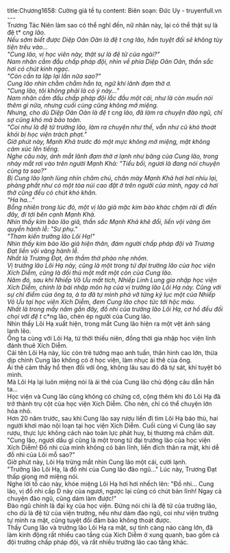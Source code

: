 title:Chương1658: Cường giả tề tụ
content:
Biên soạn: Đức Uy - truyenfull.vn<br>---<br>Trương Tác Niên làm sao có thể nghĩ đến, nữ nhân này, lại có thể thật sự là đệ t* c*ng lão.<br>Nếu sớm biết được Diệp Oản Oản là đệ t* c*ng lão, hắn tuyệt đối sẽ không tùy tiện trêu vào…<br>"Cung lão, vị học viên này, thật sự là đệ tử của ngài?"<br>Nam nhân cầm đầu chấp pháp đội, nhìn về phía Diệp Oản Oản, thần sắc hơi có chút kinh ngạc.<br>"Còn cần ta lặp lại lần nữa sao?"<br>Cung lão nhìn chằm chằm hắn ta, ngữ khí lãnh đạm thờ ơ.<br>"Cung lão, tôi không phải là có ý này..."<br>Nam nhân cầm đầu chấp pháp đội lắc đầu một cái, như là còn muốn nói thêm gì nữa, nhưng cuối cùng cũng không mở miệng.<br>Nhưng, cho dù Diệp Oản Oản là đệ t* c*ng lão, đã làm ra chuyện đào ngũ, chỉ sợ cũng khó mà bảo toàn.<br>"Coi như là đệ tử trưởng lão, làm ra chuyện như thế, vẫn như cũ khó thoát khỏi bị học viện trách phạt."<br>Giờ phút này, Mạnh Khả trước đó một mực không mở miệng, mặt không cảm xúc lên tiếng.<br>Nghe câu này, ánh mắt lãnh đạm thờ ơ lạnh như băng của Cung lão, trong nháy mắt rơi vào trên người Mạnh Khả: "Tiểu bối, ngươi là đang nói chuyện cùng ta sao?"<br>Bị Cung lão lạnh lùng nhìn chăm chú, chân mày Mạnh Khả hơi hơi nhíu lại, phảng phất như có một tòa núi cao đặt ở trên người của mình, ngay cả hơi thở cũng đều có chút khó khăn.<br>"Ha ha..."<br>Bỗng nhiên trong lúc đó, một vị lão giả mặc kim bào khác chậm rãi đi đến đây, đi tới bên cạnh Mạnh Khả.<br>Nhìn thấy kim bào lão giả, thần sắc Mạnh Khả khẽ đổi, liền vội vàng ôm quyền hành lễ: "Sư phụ."<br>"Tham kiến trưởng lão Lôi Hạ!"<br>Nhìn thấy kim bào lão giả hiện thân, đám người chấp pháp đội và Trương Đạt liền vội vàng hành lễ.<br>Nhất là Trương Đạt, âm thầm thở phào nhẹ nhõm.<br>Vị trưởng lão Lôi Hạ này, cũng là một trong tứ đại trưởng lão của học viện Xích Diễm, cũng là đối thủ một mất một còn của Cung lão.<br>Năm đó, sau khi Nhiếp Vô Ưu mất tích, Nhiếp Linh Lung gia nhập học viện Xích Diễm, chính là bái nhập môn hạ của vị trưởng lão Lôi Hạ này. Cũng với sự chỉ điểm của ông ta, ả ta đã tự mình phá vỡ từng kỷ lục một của Nhiếp Vô Ưu tại học viện Xích Diễm, đem Cung lão chọc tức tới hộc máu.<br>Nhất là trong mấy năm gần đây, đồ nhi của trưởng lão Lôi Hạ, cơ hồ đều đối chọi với đệ t* c*ng lão, chèn ép người của Cung lão.<br>Nhìn thấy Lôi Hạ xuất hiện, trong mắt Cung lão hiện ra một vệt ánh sáng lạnh lẽo.<br>Ông ta cùng với Lôi Hạ, từ thời thiếu niên, đồng thời gia nhập học viện lính đánh thuê Xích Diễm.<br>Cái tên Lôi Hạ này, lúc còn trẻ tướng mạo anh tuấn, thân hình cao lớn, thừa dịp chính Cung lão không có ở học viện, làm nhục ái thê của ông.<br>Ái thê cảm thấy hổ thẹn đối với ông, không lâu sau đó đã tự sát, khí tuyệt bỏ mình.<br>Mà Lôi Hạ lại luôn miệng nói là ái thê của Cung lão chủ động câu dẫn hắn ta...<br>Học viện và Cung lão cũng không có chứng cớ, cộng thêm khi đó Lôi Hạ đã trở thành trụ cột của học viện Xích Diễm. Cho nên, chỉ có thể chuyện lớn hóa nhỏ.<br>Hơn 20 năm trước, sau khi Cung lão say rượu liền đi tìm Lôi Hạ báo thù, hai người khơi mào nội loạn tại học viện Xích Diễm. Cuối cùng vì Cung lão say rượu, thực lực không cách nào toàn lực phát huy, bị thương mà chấm dứt.<br>"Cung lão, ngươi dầu gì cũng là một trong tứ đại trưởng lão của học viện Xích Diễm! Đồ nhi của mình không có bản lĩnh, liền đích thân ra mặt, khi dễ đồ nhi của Lôi mỗ sao?"<br>Giờ phút này, Lôi Hạ trừng mắt nhìn Cung lão một cái, cười lạnh.<br>"Trưởng lão Lôi Hạ, là đồ nhi của Cung lão đào ngũ..." Lúc này, Trương Đạt thấp giọng mở miệng nói.<br>Nghe lời tố cáo này, khóe miệng Lôi Hạ hơi hơi nhếch lên: "Đồ nhi... Cung lão, vị đồ nhi cấp D này của ngươi, ngược lại cũng có chút bản lĩnh! Ngay cả chuyện đào ngũ, cũng dám làm được!"<br>Đào ngũ chính là đại kỵ của học viện. Đừng nói chi là đệ tử của trưởng lão, cho dù là đệ tử của viện trưởng, nếu như dám đào ngũ, coi như viện trưởng tự mình ra mặt, cũng tuyệt đối đảm bảo không thoát được.<br>Thấy Cung lão và trưởng lão Lôi Hạ ra mặt, sự tình càng náo càng lớn, đã làm kinh động rất nhiều cao tầng của Xích Diễm ở xung quanh, bao gồm cả đội trưởng chấp pháp đội, và rất nhiều trưởng lão cao tầng khác.